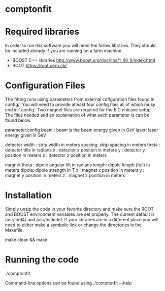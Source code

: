 # comptonfit

# Required libraries
In order to run this software you will need the follow libraries. They should be included already if you are running on a farm machine.

- BOOST C++ libraries http://www.boost.org/doc/libs/1_48_0/index.html
- ROOT https://root.cern.ch/

# Configuration Files

The fitting runs using parameters from external cofiguration files found in config/. You will need to provide atleast four config files
all of which musy end in '.config'. Two magnet files are required for the EIC chicane setup. The files needed and an explaination of 
what each parameter is can be found below.

  parameter.config
   beam : beam is the beam energy given in GeV
   laser: laser energy given in GeV

  detector
   width  : strip width in meters
   spacing: strip spacing in meters
   theta  : detector tilts in radians 
   x : detector x position in meters
   y : detector y position in meters
   z : detector z position in meters
   
  magnet
   theta : dipole angular tilt in radians
   length: dipole length (full) in meters
   dipole: dipole strength in T
   x : magnet x position in meters
   y : magnet y position in meters
   z : magnet z position in meters


# Installation
Simply unzip the code in your favorite directory and make sure the ROOT and BOOST environment variables are set properly. The current
default is /usr/lib64/ and /usr/include/. If your libraries are in a different place you will need to either make a symbolic link
or change the directories in the Makefile.

make clean && make

# Running the code

   ./comptonfit

Command-line options can be found using ./comptonfit --help
